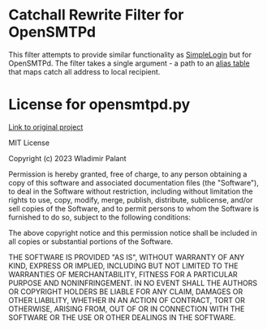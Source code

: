 # Catchall Rewrite Filter for OpenSMTPd
This filter attempts to provide similar functionality as [SimpleLogin](https://github.com/simple-login/app) but for OpenSMTPd. The filter takes a single argument - a path to an [alias table](https://man.openbsd.org/table) that maps catch all address to local recipient.

# License for opensmtpd.py
[Link to original project](https://github.com/palant/dmarc2html)

MIT License

Copyright (c) 2023 Wladimir Palant

Permission is hereby granted, free of charge, to any person obtaining a copy
of this software and associated documentation files (the "Software"), to deal
in the Software without restriction, including without limitation the rights
to use, copy, modify, merge, publish, distribute, sublicense, and/or sell
copies of the Software, and to permit persons to whom the Software is
furnished to do so, subject to the following conditions:

The above copyright notice and this permission notice shall be included in all
copies or substantial portions of the Software.

THE SOFTWARE IS PROVIDED "AS IS", WITHOUT WARRANTY OF ANY KIND, EXPRESS OR
IMPLIED, INCLUDING BUT NOT LIMITED TO THE WARRANTIES OF MERCHANTABILITY,
FITNESS FOR A PARTICULAR PURPOSE AND NONINFRINGEMENT. IN NO EVENT SHALL THE
AUTHORS OR COPYRIGHT HOLDERS BE LIABLE FOR ANY CLAIM, DAMAGES OR OTHER
LIABILITY, WHETHER IN AN ACTION OF CONTRACT, TORT OR OTHERWISE, ARISING FROM,
OUT OF OR IN CONNECTION WITH THE SOFTWARE OR THE USE OR OTHER DEALINGS IN THE
SOFTWARE.